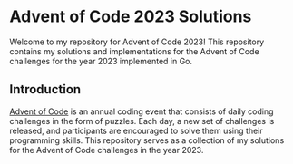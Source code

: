# Advent of Code 2023 Solutions

Welcome to my repository for Advent of Code 2023! This repository contains my solutions and implementations for the Advent of Code challenges for the year 2023 implemented in Go.

## Introduction

[Advent of Code](https://adventofcode.com/) is an annual coding event that consists of daily coding challenges in the form of puzzles. Each day, a new set of challenges is released, and participants are encouraged to solve them using their programming skills. This repository serves as a collection of my solutions for the Advent of Code challenges in the year 2023.
